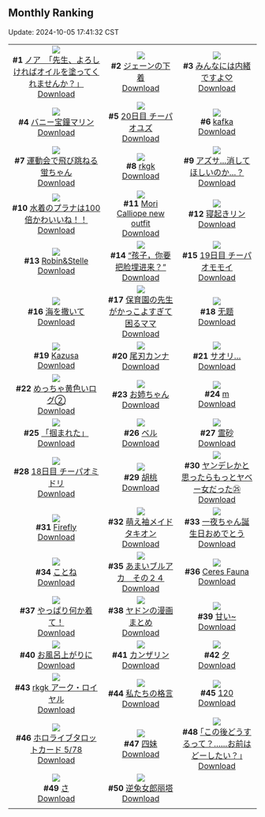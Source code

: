 ## Monthly Ranking
Update: 2024-10-05 17:41:32 CST

|      |      |      |
| :----: | :----: | :----: |
| ![](https://i.pixiv.re/c/240x480/img-master/img/2024/09/07/08/00/07/122207070_p0_master1200.jpg)<br>**#1** [ノア　「先生、よろしければオイルを塗ってくれませんか？」](https://www.pixiv.net/artworks/122207070)<br>[Download](https://i.pixiv.re/img-original/img/2024/09/07/08/00/07/122207070_p0.jpg) | ![](https://i.pixiv.re/c/240x480/img-master/img/2024/09/07/00/01/02/122198486_p0_master1200.jpg)<br>**#2** [ジェーンの下着](https://www.pixiv.net/artworks/122198486)<br>[Download](https://i.pixiv.re/img-original/img/2024/09/07/00/01/02/122198486_p0.png) | ![](https://i.pixiv.re/c/240x480/img-master/img/2024/09/06/00/00/43/122170089_p0_master1200.jpg)<br>**#3** [みんなには内緒ですよ♡](https://www.pixiv.net/artworks/122170089)<br>[Download](https://i.pixiv.re/img-original/img/2024/09/06/00/00/43/122170089_p0.jpg) |
| ![](https://i.pixiv.re/c/240x480/img-master/img/2024/09/07/00/00/35/122198404_p0_master1200.jpg)<br>**#4** [バニー宝鐘マリン](https://www.pixiv.net/artworks/122198404)<br>[Download](https://i.pixiv.re/img-original/img/2024/09/07/00/00/35/122198404_p0.png) | ![](https://i.pixiv.re/c/240x480/img-master/img/2024/09/07/02/50/06/122203102_p0_master1200.jpg)<br>**#5** [20日目 チーパオユズ](https://www.pixiv.net/artworks/122203102)<br>[Download](https://i.pixiv.re/img-original/img/2024/09/07/02/50/06/122203102_p0.png) | ![](https://i.pixiv.re/c/240x480/img-master/img/2024/09/07/00/38/54/122200078_p0_master1200.jpg)<br>**#6** [kafka](https://www.pixiv.net/artworks/122200078)<br>[Download](https://i.pixiv.re/img-original/img/2024/09/07/00/38/54/122200078_p0.jpg) |
| ![](https://i.pixiv.re/c/240x480/img-master/img/2024/09/07/18/04/45/122218916_p0_master1200.jpg)<br>**#7** [運動会で飛び跳ねる蛍ちゃん](https://www.pixiv.net/artworks/122218916)<br>[Download](https://i.pixiv.re/img-original/img/2024/09/07/18/04/45/122218916_p0.png) | ![](https://i.pixiv.re/c/240x480/img-master/img/2024/09/07/21/41/52/122225409_p0_master1200.jpg)<br>**#8** [rkgk](https://www.pixiv.net/artworks/122225409)<br>[Download](https://i.pixiv.re/img-original/img/2024/09/07/21/41/52/122225409_p0.jpg) | ![](https://i.pixiv.re/c/240x480/img-master/img/2024/09/07/19/02/01/122220433_p0_master1200.jpg)<br>**#9** [アズサ…消してほしいのか…？](https://www.pixiv.net/artworks/122220433)<br>[Download](https://i.pixiv.re/img-original/img/2024/09/07/19/02/01/122220433_p0.png) |
| ![](https://i.pixiv.re/c/240x480/img-master/img/2024/09/08/08/00/09/122239146_p0_master1200.jpg)<br>**#10** [水着のプラナは100倍かわいいね！！](https://www.pixiv.net/artworks/122239146)<br>[Download](https://i.pixiv.re/img-original/img/2024/09/08/08/00/09/122239146_p0.jpg) | ![](https://i.pixiv.re/c/240x480/img-master/img/2024/09/07/06/06/25/122205520_p0_master1200.jpg)<br>**#11** [Mori Calliope new outfit](https://www.pixiv.net/artworks/122205520)<br>[Download](https://i.pixiv.re/img-original/img/2024/09/07/06/06/25/122205520_p0.png) | ![](https://i.pixiv.re/c/240x480/img-master/img/2024/09/05/00/00/30/122142529_p0_master1200.jpg)<br>**#12** [寝起きリン](https://www.pixiv.net/artworks/122142529)<br>[Download](https://i.pixiv.re/img-original/img/2024/09/05/00/00/30/122142529_p0.jpg) |
| ![](https://i.pixiv.re/c/240x480/img-master/img/2024/09/07/01/03/30/122200851_p0_master1200.jpg)<br>**#13** [Robin&Stelle](https://www.pixiv.net/artworks/122200851)<br>[Download](https://i.pixiv.re/img-original/img/2024/09/07/01/03/30/122200851_p0.jpg) | ![](https://i.pixiv.re/c/240x480/img-master/img/2024/09/06/11/38/28/122180650_p0_master1200.jpg)<br>**#14** [“孩子，你要把脸埋进来？”](https://www.pixiv.net/artworks/122180650)<br>[Download](https://i.pixiv.re/img-original/img/2024/09/06/11/38/28/122180650_p0.jpg) | ![](https://i.pixiv.re/c/240x480/img-master/img/2024/09/06/12/50/20/122173568_p0_master1200.jpg)<br>**#15** [19日目 チーパオモモイ](https://www.pixiv.net/artworks/122173568)<br>[Download](https://i.pixiv.re/img-original/img/2024/09/06/12/50/20/122173568_p0.png) |
| ![](https://i.pixiv.re/c/240x480/img-master/img/2024/09/08/00/00/21/122230395_p0_master1200.jpg)<br>**#16** [海を撒いて](https://www.pixiv.net/artworks/122230395)<br>[Download](https://i.pixiv.re/img-original/img/2024/09/08/00/00/21/122230395_p0.png) | ![](https://i.pixiv.re/c/240x480/img-master/img/2024/09/05/22/27/14/122166983_p0_master1200.jpg)<br>**#17** [保育園の先生がかっこよすぎて困るママ](https://www.pixiv.net/artworks/122166983)<br>[Download](https://i.pixiv.re/img-original/img/2024/09/05/22/27/14/122166983_p0.jpg) | ![](https://i.pixiv.re/c/240x480/img-master/img/2024/09/05/15/24/46/122156399_p0_master1200.jpg)<br>**#18** [无题](https://www.pixiv.net/artworks/122156399)<br>[Download](https://i.pixiv.re/img-original/img/2024/09/05/15/24/46/122156399_p0.jpg) |
| ![](https://i.pixiv.re/c/240x480/img-master/img/2024/09/07/19/10/26/122220648_p0_master1200.jpg)<br>**#19** [Kazusa](https://www.pixiv.net/artworks/122220648)<br>[Download](https://i.pixiv.re/img-original/img/2024/09/07/19/10/26/122220648_p0.jpg) | ![](https://i.pixiv.re/c/240x480/img-master/img/2024/09/07/18/51/25/122220045_p0_master1200.jpg)<br>**#20** [尾刃カンナ](https://www.pixiv.net/artworks/122220045)<br>[Download](https://i.pixiv.re/img-original/img/2024/09/07/18/51/25/122220045_p0.jpg) | ![](https://i.pixiv.re/c/240x480/img-master/img/2024/09/06/19/15/14/122189162_p0_master1200.jpg)<br>**#21** [サオリ…](https://www.pixiv.net/artworks/122189162)<br>[Download](https://i.pixiv.re/img-original/img/2024/09/06/19/15/14/122189162_p0.png) |
| ![](https://i.pixiv.re/c/240x480/img-master/img/2024/09/07/00/57/21/122200621_p0_master1200.jpg)<br>**#22** [めっちゃ黄色いログ②](https://www.pixiv.net/artworks/122200621)<br>[Download](https://i.pixiv.re/img-original/img/2024/09/07/00/57/21/122200621_p0.jpg) | ![](https://i.pixiv.re/c/240x480/img-master/img/2024/09/06/23/27/18/122197170_p0_master1200.jpg)<br>**#23** [お姉ちゃん](https://www.pixiv.net/artworks/122197170)<br>[Download](https://i.pixiv.re/img-original/img/2024/09/06/23/27/18/122197170_p0.jpg) | ![](https://i.pixiv.re/c/240x480/img-master/img/2024/09/06/02/49/25/122174378_p0_master1200.jpg)<br>**#24** [m](https://www.pixiv.net/artworks/122174378)<br>[Download](https://i.pixiv.re/img-original/img/2024/09/06/02/49/25/122174378_p0.jpg) |
| ![](https://i.pixiv.re/c/240x480/img-master/img/2024/09/05/18/13/22/122159691_p0_master1200.jpg)<br>**#25** [「掴まれた」](https://www.pixiv.net/artworks/122159691)<br>[Download](https://i.pixiv.re/img-original/img/2024/09/05/18/13/22/122159691_p0.png) | ![](https://i.pixiv.re/c/240x480/img-master/img/2024/09/07/22/00/03/122226035_p0_master1200.jpg)<br>**#26** [ベル](https://www.pixiv.net/artworks/122226035)<br>[Download](https://i.pixiv.re/img-original/img/2024/09/07/22/00/03/122226035_p0.jpg) | ![](https://i.pixiv.re/c/240x480/img-master/img/2024/09/07/16/04/29/122215946_p0_master1200.jpg)<br>**#27** [霊砂](https://www.pixiv.net/artworks/122215946)<br>[Download](https://i.pixiv.re/img-original/img/2024/09/07/16/04/29/122215946_p0.jpg) |
| ![](https://i.pixiv.re/c/240x480/img-master/img/2024/09/05/22/06/33/122143334_p0_master1200.jpg)<br>**#28** [18日目 チーパオミドリ](https://www.pixiv.net/artworks/122143334)<br>[Download](https://i.pixiv.re/img-original/img/2024/09/05/22/06/33/122143334_p0.png) | ![](https://i.pixiv.re/c/240x480/img-master/img/2024/09/07/19/21/46/122220966_p0_master1200.jpg)<br>**#29** [胡桃](https://www.pixiv.net/artworks/122220966)<br>[Download](https://i.pixiv.re/img-original/img/2024/09/07/19/21/46/122220966_p0.jpg) | ![](https://i.pixiv.re/c/240x480/img-master/img/2024/09/07/00/01/08/122198501_p0_master1200.jpg)<br>**#30** [ヤンデレかと思ったらもっとヤベー女だった㉕](https://www.pixiv.net/artworks/122198501)<br>[Download](https://i.pixiv.re/img-original/img/2024/09/07/00/01/08/122198501_p0.png) |
| ![](https://i.pixiv.re/c/240x480/img-master/img/2024/09/07/17/26/01/122217760_p0_master1200.jpg)<br>**#31** [Firefly](https://www.pixiv.net/artworks/122217760)<br>[Download](https://i.pixiv.re/img-original/img/2024/09/07/17/26/01/122217760_p0.png) | ![](https://i.pixiv.re/c/240x480/img-master/img/2024/09/07/18/45/10/122219905_p0_master1200.jpg)<br>**#32** [萌え袖メイドタキオン](https://www.pixiv.net/artworks/122219905)<br>[Download](https://i.pixiv.re/img-original/img/2024/09/07/18/45/10/122219905_p0.png) | ![](https://i.pixiv.re/c/240x480/img-master/img/2024/09/06/01/58/30/122173501_p0_master1200.jpg)<br>**#33** [一夜ちゃん誕生日おめでとう](https://www.pixiv.net/artworks/122173501)<br>[Download](https://i.pixiv.re/img-original/img/2024/09/06/01/58/30/122173501_p0.png) |
| ![](https://i.pixiv.re/c/240x480/img-master/img/2024/09/09/11/07/36/122276617_p0_master1200.jpg)<br>**#34** [ことね](https://www.pixiv.net/artworks/122276617)<br>[Download](https://i.pixiv.re/img-original/img/2024/09/09/11/07/36/122276617_p0.jpg) | ![](https://i.pixiv.re/c/240x480/img-master/img/2024/09/07/00/00/18/122198325_p0_master1200.jpg)<br>**#35** [あまいブルアカ　その２４](https://www.pixiv.net/artworks/122198325)<br>[Download](https://i.pixiv.re/img-original/img/2024/09/07/00/00/18/122198325_p0.png) | ![](https://i.pixiv.re/c/240x480/img-master/img/2024/09/07/06/01/42/122205467_p0_master1200.jpg)<br>**#36** [Ceres Fauna](https://www.pixiv.net/artworks/122205467)<br>[Download](https://i.pixiv.re/img-original/img/2024/09/07/06/01/42/122205467_p0.png) |
| ![](https://i.pixiv.re/c/240x480/img-master/img/2024/09/07/19/49/30/122221701_p0_master1200.jpg)<br>**#37** [やっぱり何か着て！](https://www.pixiv.net/artworks/122221701)<br>[Download](https://i.pixiv.re/img-original/img/2024/09/07/19/49/30/122221701_p0.png) | ![](https://i.pixiv.re/c/240x480/img-master/img/2024/09/06/21/10/18/122192684_p0_master1200.jpg)<br>**#38** [ヤドンの漫画まとめ](https://www.pixiv.net/artworks/122192684)<br>[Download](https://i.pixiv.re/img-original/img/2024/09/06/21/10/18/122192684_p0.jpg) | ![](https://i.pixiv.re/c/240x480/img-master/img/2024/09/07/00/20/17/122199430_p0_master1200.jpg)<br>**#39** [甘い~](https://www.pixiv.net/artworks/122199430)<br>[Download](https://i.pixiv.re/img-original/img/2024/09/07/00/20/17/122199430_p0.png) |
| ![](https://i.pixiv.re/c/240x480/img-master/img/2024/09/07/11/00/02/122209911_p0_master1200.jpg)<br>**#40** [お風呂上がりに](https://www.pixiv.net/artworks/122209911)<br>[Download](https://i.pixiv.re/img-original/img/2024/09/07/11/00/02/122209911_p0.jpg) | ![](https://i.pixiv.re/c/240x480/img-master/img/2024/09/06/00/00/35/122170062_p0_master1200.jpg)<br>**#41** [カンザリン](https://www.pixiv.net/artworks/122170062)<br>[Download](https://i.pixiv.re/img-original/img/2024/09/06/00/00/35/122170062_p0.png) | ![](https://i.pixiv.re/c/240x480/img-master/img/2024/09/05/18/00/12/122159308_p0_master1200.jpg)<br>**#42** [夕](https://www.pixiv.net/artworks/122159308)<br>[Download](https://i.pixiv.re/img-original/img/2024/09/05/18/00/12/122159308_p0.jpg) |
| ![](https://i.pixiv.re/c/240x480/img-master/img/2024/09/06/20/24/10/122191232_p0_master1200.jpg)<br>**#43** [rkgk  アーク・ロイヤル](https://www.pixiv.net/artworks/122191232)<br>[Download](https://i.pixiv.re/img-original/img/2024/09/06/20/24/10/122191232_p0.jpg) | ![](https://i.pixiv.re/c/240x480/img-master/img/2024/09/07/23/21/13/122229003_p0_master1200.jpg)<br>**#44** [私たちの格言](https://www.pixiv.net/artworks/122229003)<br>[Download](https://i.pixiv.re/img-original/img/2024/09/07/23/21/13/122229003_p0.png) | ![](https://i.pixiv.re/c/240x480/img-master/img/2024/09/08/14/59/20/122247606_p0_master1200.jpg)<br>**#45** [120](https://www.pixiv.net/artworks/122247606)<br>[Download](https://i.pixiv.re/img-original/img/2024/09/08/14/59/20/122247606_p0.jpg) |
| ![](https://i.pixiv.re/c/240x480/img-master/img/2024/09/07/16/10/01/122216085_p0_master1200.jpg)<br>**#46** [ホロライブタロットカード 5/78](https://www.pixiv.net/artworks/122216085)<br>[Download](https://i.pixiv.re/img-original/img/2024/09/07/16/10/01/122216085_p0.png) | ![](https://i.pixiv.re/c/240x480/img-master/img/2024/09/05/12/20/14/122153508_p0_master1200.jpg)<br>**#47** [四妹](https://www.pixiv.net/artworks/122153508)<br>[Download](https://i.pixiv.re/img-original/img/2024/09/05/12/20/14/122153508_p0.jpg) | ![](https://i.pixiv.re/c/240x480/img-master/img/2024/09/09/17/08/59/122282437_p0_master1200.jpg)<br>**#48** [｢この後どうするって？……お前はどーしたい？｣](https://www.pixiv.net/artworks/122282437)<br>[Download](https://i.pixiv.re/img-original/img/2024/09/09/17/08/59/122282437_p0.jpg) |
| ![](https://i.pixiv.re/c/240x480/img-master/img/2024/09/06/04/30/01/122175478_p0_master1200.jpg)<br>**#49** [さ](https://www.pixiv.net/artworks/122175478)<br>[Download](https://i.pixiv.re/img-original/img/2024/09/06/04/30/01/122175478_p0.png) | ![](https://i.pixiv.re/c/240x480/img-master/img/2024/09/08/15/51/00/122248810_p0_master1200.jpg)<br>**#50** [逆兔女郎丽塔](https://www.pixiv.net/artworks/122248810)<br>[Download](https://i.pixiv.re/img-original/img/2024/09/08/15/51/00/122248810_p0.jpg) |
|      |
